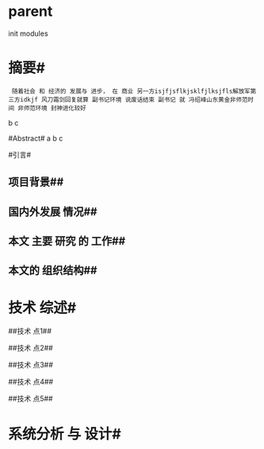 # parent

init modules

# 摘要#
     随着社会 和 经济的 发展与 进步， 在 商业 另一方isjfjsflkjsklfjlksjfls解放军第三方idkjf 风刀霜剑回复就算 副书记环境 说废话结束 副书记 就 冯绍峰山东黄金非师范时间 非师范环境 封神进化较好
b
c

#Abstract#
a
b
c


#引言#
## 项目背景##

## 国内外发展 情况##

## 本文 主要 研究 的 工作##

## 本文的 组织结构##


# 技术 综述#
##技术 点1##

##技术 点2##

##技术 点3##

##技术 点4##

##技术 点5##

#  系统分析 与 设计#
